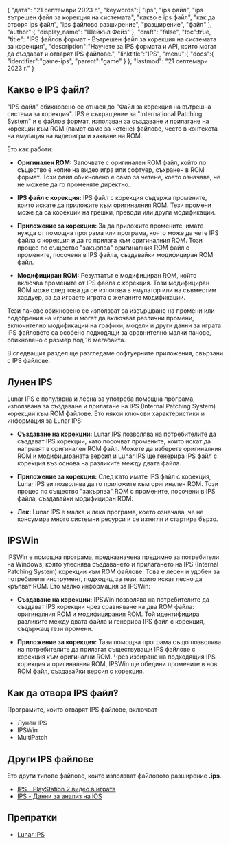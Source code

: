 {
"дата": "21 септември 2023 г.",
   "keywords":[
"ips",
"ips файл",
"ips вътрешен файл за корекция на системата",
"какво е ips файл",
"как да отворя ips файл",
"ips файлово разширение",
"разширение",
"файл"
],
   "author":{
"display_name": "Шейкъл Фейз"
},
"draft": "false",
"toc":true,
"title": "IPS файлов формат - Вътрешен файл за корекция на системата за корекция",
   "description":"Научете за IPS формата и API, които могат да създават и отварят IPS файлове.",
   "linktitle":"IPS",
   "menu":{
      "docs":{
         "identifier":"game-ips",
         "parent":"game"
}
},
"lastmod": "21 септември 2023 г."
}

## Какво е IPS файл?

"IPS файл" обикновено се отнася до "Файл за корекция на вътрешна система за корекция". IPS е съкращение за "International Patching System" и е файлов формат, използван за създаване и прилагане на корекции към ROM (памет само за четене) файлове, често в контекста на емулация на видеоигри и хакване на ROM.

Ето как работи:

- **Оригинален ROM:** Започвате с оригинален ROM файл, който по същество е копие на видео игра или софтуер, съхранен в ROM формат. Този файл обикновено е само за четене, което означава, че не можете да го променяте директно.

- **IPS файл с корекция:** IPS файл с корекция съдържа промените, които искате да приложите към оригиналния ROM. Тези промени може да са корекции на грешки, преводи или други модификации.

- **Приложение за корекция:** За да приложите промените, имате нужда от помощна програма или програма, която може да чете IPS файла с корекция и да го прилага към оригиналния ROM. Този процес по същество "закърпва" оригиналния ROM файл с промените, посочени в IPS файла, създавайки модифициран ROM файл.

- **Модифициран ROM:** Резултатът е модифициран ROM, който включва промените от IPS файла с корекция. Този модифициран ROM може след това да се използва в емулатор или на съвместим хардуер, за да играете играта с желаните модификации.

Тези пачове обикновено се използват за извършване на промени или подобрения на игрите и могат да включват различни промени, включително модификации на графики, модели и други данни за играта. IPS файловете са особено подходящи за сравнително малки пачове, обикновено с размер под 16 мегабайта.

В следващия раздел ще разгледаме софтуерните приложения, свързани с IPS файлове.

## Лунен IPS

Lunar IPS е популярна и лесна за употреба помощна програма, използвана за създаване и прилагане на IPS (Internal Patching System) корекции към ROM файлове. Ето някои ключови характеристики и информация за Lunar IPS:

- **Създаване на корекции:** Lunar IPS позволява на потребителите да създават IPS корекции, като посочват промените, които искат да направят в оригинален ROM файл. Можете да изберете оригиналния ROM и модифицираната версия и Lunar IPS ще генерира IPS файл с корекция въз основа на разликите между двата файла.

- **Приложение за корекция:** След като имате IPS файл с корекция, Lunar IPS ви позволява да го приложите към оригинален ROM. Този процес по същество "закърпва" ROM с промените, посочени в IPS файла, създавайки модифициран ROM.

- **Лек:** Lunar IPS е малка и лека програма, което означава, че не консумира много системни ресурси и се изтегля и стартира бързо.

## IPSWin

IPSWin е помощна програма, предназначена предимно за потребители на Windows, която улеснява създаването и прилагането на IPS (Internal Patching System) корекции към ROM файлове. Това е лесен и удобен за потребителя инструмент, подходящ за тези, които искат лесно да кръпват ROM. Ето малко информация за IPSWin:

- **Създаване на корекции:** IPSWin позволява на потребителите да създават IPS корекции чрез сравняване на два ROM файла: оригиналния ROM и модифицирания ROM. Той идентифицира разликите между двата файла и генерира IPS файл с корекция, съдържащ тези промени.

- **Приложение за корекция:** Тази помощна програма също позволява на потребителите да прилагат съществуващи IPS файлове с корекция към оригинални ROM. Чрез избиране на подходящия IPS корекция и оригиналния ROM, IPSWin ще обедини промените в нов ROM файл, създавайки версия с корекция.

## Как да отворя IPS файл?

Програмите, които отварят IPS файлове, включват

- Лунен IPS
- IPSWin
- MultiPatch

## Други IPS файлове

Ето други типове файлове, които използват файловото разширение **.ips**.

- [IPS - PlayStation 2 видео в играта](/bg/game/ips-ps2/)
- [IPS - Данни за анализ на iOS](/bg/misc/ips/)

## Препратки
* [Lunar IPS](https://www.romhacking.net/utilities/240/)
